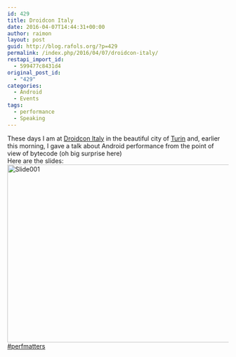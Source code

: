 ```yaml
---
id: 429
title: Droidcon Italy
date: 2016-04-07T14:44:31+00:00
author: raimon
layout: post
guid: http://blog.rafols.org/?p=429
permalink: /index.php/2016/04/07/droidcon-italy/
restapi_import_id:
  - 599477c8431d4
original_post_id:
  - "429"
categories:
  - Android
  - Events
tags:
  - performance
  - Speaking
---
```

These days I am at [Droidcon Italy](http://it.droidcon.com/2016/) in the beautiful city of [Turin](https://en.wikipedia.org/wiki/Turin) and, earlier this morning, I gave a talk about Android performance from the point of view of bytecode (oh big surprise here)  
Here are the slides:  
[<img loading="lazy" src="http://ec2-18-232-250-173.compute-1.amazonaws.com/wp-content/uploads/2016/04/slide001.png" alt="Slide001" width="720" height="405" class="aligncenter size-full wp-image-431" srcset="http://blog.rafols.org/wp-content/uploads/2016/04/slide001.png 720w, http://blog.rafols.org/wp-content/uploads/2016/04/slide001-300x169.png 300w" sizes="(max-width: 720px) 100vw, 720px" />](http://ec2-18-232-250-173.compute-1.amazonaws.com/wp-content/uploads/2016/04/2016_04_droidcon_it.pdf)  
[#perfmatters](https://twitter.com/search?q=%23perfmatters&src=typd)